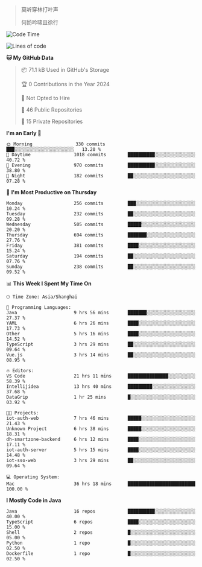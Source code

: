 > 莫听穿林打叶声
> 
> 何妨吟啸且徐行

<!-- ![Github Stats](https://github-readme-stats.vercel.app/api?username=catch6&count_private=true&show_icons=true&theme=gruvbox) -->

<!-- ![Top Langs](https://github-readme-stats.vercel.app/api/top-langs/?username=catch6&layout=compact) -->

<!--START_SECTION:waka-->
![Code Time](http://img.shields.io/badge/Code%20Time-794%20hrs%2024%20mins-blue)

![Lines of code](https://img.shields.io/badge/From%20Hello%20World%20I%27ve%20Written-9.3%20million%20lines%20of%20code-blue)

**🐱 My GitHub Data** 

> 📦 71.1 kB Used in GitHub's Storage 
 > 
> 🏆 0 Contributions in the Year 2024
 > 
> 🚫 Not Opted to Hire
 > 
> 📜 46 Public Repositories 
 > 
> 🔑 15 Private Repositories 
 > 
**I'm an Early 🐤** 

```text
🌞 Morning                330 commits         ███░░░░░░░░░░░░░░░░░░░░░░   13.20 % 
🌆 Daytime                1018 commits        ██████████░░░░░░░░░░░░░░░   40.72 % 
🌃 Evening                970 commits         ██████████░░░░░░░░░░░░░░░   38.80 % 
🌙 Night                  182 commits         ██░░░░░░░░░░░░░░░░░░░░░░░   07.28 % 
```
📅 **I'm Most Productive on Thursday** 

```text
Monday                   256 commits         ███░░░░░░░░░░░░░░░░░░░░░░   10.24 % 
Tuesday                  232 commits         ██░░░░░░░░░░░░░░░░░░░░░░░   09.28 % 
Wednesday                505 commits         █████░░░░░░░░░░░░░░░░░░░░   20.20 % 
Thursday                 694 commits         ███████░░░░░░░░░░░░░░░░░░   27.76 % 
Friday                   381 commits         ████░░░░░░░░░░░░░░░░░░░░░   15.24 % 
Saturday                 194 commits         ██░░░░░░░░░░░░░░░░░░░░░░░   07.76 % 
Sunday                   238 commits         ██░░░░░░░░░░░░░░░░░░░░░░░   09.52 % 
```


📊 **This Week I Spent My Time On** 

```text
🕑︎ Time Zone: Asia/Shanghai

💬 Programming Languages: 
Java                     9 hrs 56 mins       ███████░░░░░░░░░░░░░░░░░░   27.37 % 
YAML                     6 hrs 26 mins       ████░░░░░░░░░░░░░░░░░░░░░   17.73 % 
Other                    5 hrs 16 mins       ████░░░░░░░░░░░░░░░░░░░░░   14.52 % 
TypeScript               3 hrs 29 mins       ██░░░░░░░░░░░░░░░░░░░░░░░   09.64 % 
Vue.js                   3 hrs 14 mins       ██░░░░░░░░░░░░░░░░░░░░░░░   08.95 % 

🔥 Editors: 
VS Code                  21 hrs 11 mins      ███████████████░░░░░░░░░░   58.39 % 
Intellijidea             13 hrs 40 mins      █████████░░░░░░░░░░░░░░░░   37.68 % 
DataGrip                 1 hr 25 mins        █░░░░░░░░░░░░░░░░░░░░░░░░   03.92 % 

🐱‍💻 Projects: 
iot-auth-web             7 hrs 46 mins       █████░░░░░░░░░░░░░░░░░░░░   21.43 % 
Unknown Project          6 hrs 38 mins       █████░░░░░░░░░░░░░░░░░░░░   18.31 % 
dh-smartzone-backend     6 hrs 12 mins       ████░░░░░░░░░░░░░░░░░░░░░   17.11 % 
iot-auth-server          5 hrs 15 mins       ████░░░░░░░░░░░░░░░░░░░░░   14.48 % 
iot-sso-web              3 hrs 29 mins       ██░░░░░░░░░░░░░░░░░░░░░░░   09.64 % 

💻 Operating System: 
Mac                      36 hrs 18 mins      █████████████████████████   100.00 % 
```

**I Mostly Code in Java** 

```text
Java                     16 repos            ██████████░░░░░░░░░░░░░░░   40.00 % 
TypeScript               6 repos             ████░░░░░░░░░░░░░░░░░░░░░   15.00 % 
Shell                    2 repos             █░░░░░░░░░░░░░░░░░░░░░░░░   05.00 % 
Python                   1 repo              █░░░░░░░░░░░░░░░░░░░░░░░░   02.50 % 
Dockerfile               1 repo              █░░░░░░░░░░░░░░░░░░░░░░░░   02.50 % 
```




<!--END_SECTION:waka-->
